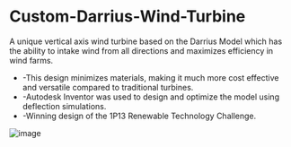 # Custom-Darrius-Wind-Turbine
A unique vertical axis wind turbine based on the Darrius Model which has the ability to intake wind from all directions and maximizes efficiency in wind farms. 
* -This design minimizes materials, making it much more cost effective and versatile compared to traditional turbines.
* -Autodesk Inventor was used to design and optimize the model using deflection simulations.
* -Winning design of the 1P13 Renewable Technology Challenge.

![image](https://user-images.githubusercontent.com/75918217/212457857-892f9129-af8f-4539-8c0e-6cc4269044e9.png)
